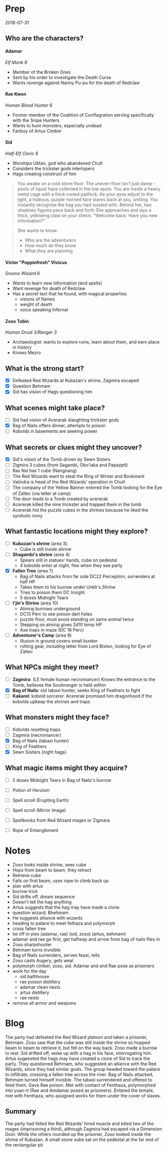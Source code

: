 # Prep
*2018-07-31*

## Who are the characters?

#### Adamar
*Elf Monk 6*

* Member of the Broken Ones
* Sent by his order to investigate the Death Curse
* Wants revenge against Nanny Pu-pu for the death of Redclaw


#### Rae Kwon
*Human Blood Hunter 6*

* Former member of the Coalition of Conflagration serving specifically with the Snipe Hunters
* Wants to hunt monsters, especially undead
* Fanboy of Artus Cimber

#### Sid
*Half-Elf Cleric 6*

* Worships Ubtao, god who abandoned Chult
* Considers the trickster gods interlopers
* Hags creating construct of him

>You awake on a cold stone floor. The uneven floor isn't just damp - pools of liquid have collected in the low spots. You are inside a heavy metal cage with a thick rusted padlock.
>As your eyes adjust to the light, a hideous, purple-horned face stares back at you, smiling. You instantly recognize the hag you had tussled with. Behind her, two shadowy figures pace back and forth
>She approaches and lays a thick, yellowing claw on your check. "Welcome back. Have you new information?"

>She wants to know:
>- Who are the adventurers
>- How much do they know
>- What they are planning

#### Victor "Poppinfresh" Vivicus
*Gnome Wizard 6*

* Wants to learn new information (and spells)
* Want revenge for death of Redclaw
* Has a secret text that he found, with magical properties 
	* visions of flames
	* weight of death
	* voice speaking Infernal

#### Zoso Tobin
*Human Druid 3/Ranger 3*

* Archaeologist: wants to explore ruins, learn about them, and earn place in history
* Knows Mezro


## What is the strong start?
- [x] Defeated Red Wizards at Kubazan's shrine, Zagmira escaped
- [x] Question Behmam
- [X] Sid has vision of Hags questioning him 

## What scenes might take place?
- [ ] Sid had vision of Acerarak slaughting trickster gods
- [X] Bag of Nails offers dinner, attempts to poison
- [ ] Kobolds in basements are seeking power

## What secrets or clues might they uncover?
- [X] Sid's vision of the Tomb driven by Sewn Sisters
- [ ] Zigmira 3 cubes (from Sagambi, Obo'laka and Papazptl)
- [ ] Ras Nsi has 1 cube (Nangnang)
- [ ] The Red Wizards want to steal the Ring of Winter and Bookmark
- [ ] Valindra is head of the Red Wizards' operation in Chult
- [ ] The company of the Yellow Banner entered the Tomb looking for the Eye of Zaltec (via letter at camp)
- [ ] The door leads to a Tomb created by acererak
- [ ] Acererak killed the nine trickster and trapped them in the tomb
- [ ] Acererak hid the puzzle cubes in the shrines because he liked the symbolic irony

## What fantastic locations might they explore?
- [ ] **Kubazan's shrine** (area 3). 
	* Cube is still inside shrine
- [ ] **Shagambi's shrine** (area 4)
	* Spears still in statues' hands, cube on pedestal
	* 4 kobolds enter at night, flee when they see party
- [X] **Fallen Tree** (area 7)
	* Bag of Nails attacks from far side DC22 Perception, surrenders at half HP
	* Takes them to his burrow under Unkh's Shrine
	* Tries to poison them DC Insight
	* 5 doses Midnight Tears
- [ ] **I'jin's Shrine** (area 10)
	* Alimraj burrows underground
	* DC13 Perc to see poison dart holes
	* puzzle floor, must avoid standing on same animal twice
	* Stepping on almiraj gives 2d10 temp HP
	* Axe traps in maze (DC 16 Perc)
- [ ] **Adventurer's Camp** (area 9)
	* illusion in ground covers small bunker
	* rotting gear, including letter from Lord Bixton, looking for Eye of Zaltec


## What NPCs might they meet?
- [ ] **Zagmira**: (LE female human necromancer) Knows the entrance to the Tomb, believes the Soulmonger is held within
- [X] **Bag of Nails**: old tabaxi hunter, seeks King of Feathers to fight
- [ ] **Kakarol**: kobold sorcerer. Acererak promised him dragonhood if the kobolds upkeep the shrines and traps

## What monsters might they face?
- [ ] Kobolds resetting traps
- [ ] Zagmira (necromancer)
- [X] Bag of Nails (tabaxi hunter)
- [ ] King of Feathers
- [X] Sewn Sisiters (night hags)

## What magic items might they acquire?
- [ ] 5 doses Midnight Tears in Bag of Nails's burrow
- [ ] Potion of Heroism
- [ ] Spell scroll (Erupting Earth)
- [ ] Spell scroll (Mirror Image)
- [ ] Spellbooks from Red Wizard mages or Zigmara
- [ ] Rope of Entanglement


# Notes
- Zoso looks inside shrine, sees cube
- Hops from beam to beam, they retract
- Retrieve cube
- Falls on first beam, uses rope to climb back up
- plan with artus
- borrow trick
- Sid drifts off, dream sequence
- Doesn't tell the hag anything
- Artus suggests that the hag may have made a clone
- question wizard, Bhehmam
- He suggests alliance with wizards
- heading to palace to meet fethaza and polymorph
- cross fallen tree
- tie off in pies (adamar, rae) (sid, zoso) (artus, behmam)
- adamar and rae go first, get halfway and arrow from bag of nails flies in
- Zoso sharpshooter
- Behmam turns invisible
- Bag of Nails surrenders, serves feast, tells 
- Zoso casts Augery, gets weal
- polymorph cimber, zoso, sid. Adamar and and Rae pose as prisoners
- work for the day
	- sid bathhouse
	- rae poison distillery
	- adamar clean nests
	- artus distillery
	- rae nests
- remove all armor and weapons

# Blog

The party had defeated the Red Wizard platoon and taken a prisoner, Behmam. Zoso saw that the cube was still inside the shrine so hopped beam to beam to retrieve it, but fell on the way back. Zoso made a burrow to rest. Sid drifted off, woke up with a hag in his face, interrogating him. Artus sugeested the hags may have created a clone of Sid to track the party. They questioned Behmam, who suggested an alliance with the Red Wizards, since they had similar goals. The group headed toward the palace to infiltrate, crossing a fallen tree across the river. Bag of Nails attacked, Behmam turned himself invisble. The tabaxi surrendered and offered to feed them. Gave Rae poison. Met with contact of Fenthaza, polymorphed into yuan-ti (Rae and Amdamar posed as prisoners). Entered the temple, met with Fenthaza, who assigned works for them under the cover of slaves.

## Summary

The party had felled the Red Wizards' hired muscle and killed two of the mages (imprisoning a third), although Zagmira had escaped via a Dimension Door. While the others rounded up the prisoner, Zoso looked inside the shrine of Kubazan. A small stone sube sat on the pedestal at the far end of the rectangular pit 